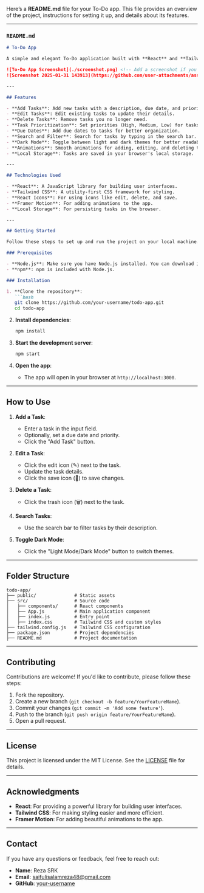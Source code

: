 Here’s a **README.md** file for your To-Do app. This file provides an overview of the project, instructions for setting it up, and details about its features.

---

### `README.md`

```markdown
# To-Do App

A simple and elegant To-Do application built with **React** and **Tailwind CSS**. This app allows you to create, edit, and delete tasks, set due dates and priorities, and toggle between light and dark modes. All tasks are persisted in local storage, so they won't be lost even after refreshing the page.

![To-Do App Screenshot](./screenshot.png) <!-- Add a screenshot if you have one -->
![Screenshot 2025-01-31 143913](https://github.com/user-attachments/assets/4cbdbeaa-564f-4ad4-b323-4699a8b9dfd8)

---

## Features

- **Add Tasks**: Add new tasks with a description, due date, and priority.
- **Edit Tasks**: Edit existing tasks to update their details.
- **Delete Tasks**: Remove tasks you no longer need.
- **Task Prioritization**: Set priorities (High, Medium, Low) for tasks.
- **Due Dates**: Add due dates to tasks for better organization.
- **Search and Filter**: Search for tasks by typing in the search bar.
- **Dark Mode**: Toggle between light and dark themes for better readability.
- **Animations**: Smooth animations for adding, editing, and deleting tasks.
- **Local Storage**: Tasks are saved in your browser's local storage.

---

## Technologies Used

- **React**: A JavaScript library for building user interfaces.
- **Tailwind CSS**: A utility-first CSS framework for styling.
- **React Icons**: For using icons like edit, delete, and save.
- **Framer Motion**: For adding animations to the app.
- **Local Storage**: For persisting tasks in the browser.

---

## Getting Started

Follow these steps to set up and run the project on your local machine.

### Prerequisites

- **Node.js**: Make sure you have Node.js installed. You can download it from [here](https://nodejs.org/).
- **npm**: npm is included with Node.js.

### Installation

1. **Clone the repository**:
   ```bash
   git clone https://github.com/your-username/todo-app.git
   cd todo-app
   ```

2. **Install dependencies**:
   ```bash
   npm install
   ```

3. **Start the development server**:
   ```bash
   npm start
   ```

4. **Open the app**:
   - The app will open in your browser at `http://localhost:3000`.

---

## How to Use

1. **Add a Task**:
   - Enter a task in the input field.
   - Optionally, set a due date and priority.
   - Click the "Add Task" button.

2. **Edit a Task**:
   - Click the edit icon (✎) next to the task.
   - Update the task details.
   - Click the save icon (💾) to save changes.

3. **Delete a Task**:
   - Click the trash icon (🗑️) next to the task.

4. **Search Tasks**:
   - Use the search bar to filter tasks by their description.

5. **Toggle Dark Mode**:
   - Click the "Light Mode/Dark Mode" button to switch themes.

---

## Folder Structure

```
todo-app/
├── public/              # Static assets
├── src/                 # Source code
│   ├── components/      # React components
│   ├── App.js           # Main application component
│   ├── index.js         # Entry point
│   ├── index.css        # Tailwind CSS and custom styles
├── tailwind.config.js   # Tailwind CSS configuration
├── package.json         # Project dependencies
├── README.md            # Project documentation
```

---

## Contributing

Contributions are welcome! If you'd like to contribute, please follow these steps:

1. Fork the repository.
2. Create a new branch (`git checkout -b feature/YourFeatureName`).
3. Commit your changes (`git commit -m 'Add some feature'`).
4. Push to the branch (`git push origin feature/YourFeatureName`).
5. Open a pull request.

---

## License

This project is licensed under the MIT License. See the [LICENSE](LICENSE) file for details.

---

## Acknowledgments

- **React**: For providing a powerful library for building user interfaces.
- **Tailwind CSS**: For making styling easier and more efficient.
- **Framer Motion**: For adding beautiful animations to the app.

---

## Contact

If you have any questions or feedback, feel free to reach out:

- **Name**: Reza SRK
- **Email**: saifulisalamreza48@gmail.com
- **GitHub**: [your-username](https://github.com/rezasrk1)

